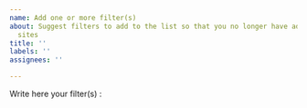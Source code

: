 ```yaml
---
name: Add one or more filter(s)
about: Suggest filters to add to the list so that you no longer have ads on streaming
  sites
title: ''
labels: ''
assignees: ''

---
```


Write here your filter(s) :
